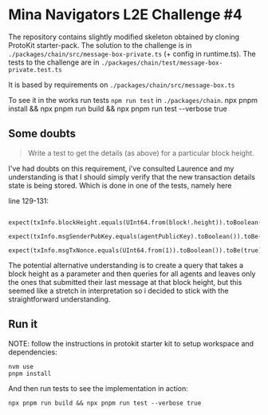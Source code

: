 # Mina Navigators L2E Challenge #4

The repository contains slightly modified skeleton obtained by cloning ProtoKit starter-pack.
The solution to the challenge is in `./packages/chain/src/message-box-private.ts` (+ config in runtime.ts).
The tests to the challenge are in `./packages/chain/test/message-box-private.test.ts`

It is based by requirements on `./packages/chain/src/message-box.ts`

To see it in the works run tests `npm run test` in `./packages/chain`.
npx pnpm install && npx pnpm run build && npx pnpm run test --verbose true

## Some doubts

>
> Write a test to get the details (as above) for a particular block height.
>

I've had doubts on this requirement, i've consulted Laurence and my understanding
is that I should simply verify that the new transaction details state is
being stored. Which is done in one of the tests, namely here

line 129-131:
```
    expect(txInfo.blockHeight.equals(UInt64.from(block!.height)).toBoolean()).toBe(true);
    expect(txInfo.msgSenderPubKey.equals(agentPublicKey).toBoolean()).toBe(true);
    expect(txInfo.msgTxNonce.equals(UInt64.from(1)).toBoolean()).toBe(true);
```

The potential alternative understanding is to create a query that takes a block height
as a parameter and then queries for all agents and leaves only the ones that submitted their
last message at that block height, but this seemed like a stretch in interpretation
so i decided to stick with the straightforward understanding.

## Run it

NOTE: follow the instructions in protokit starter kit to setup workspace and dependencies:
```
nvm use
pnpm install
```

And then run tests to see the implementation in action:

```
npx pnpm run build && npx pnpm run test --verbose true
```

